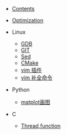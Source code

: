 * [Contents](README.md)

* [Optimization](optimize.md)

* Linux
	- [GDB](Linux/gdb.md)
	- [GIT](Linux/git.md)
	- [Sed](Linux/sed.md)
	- [CMake](Linux/cmake.md)
	- [vim 插件](Linux/vimBundle.md)
	- [vim 补全命令](Linux/vimComplete.md)

* Python
  	- [matplot画图](Python/matplot.md)

* C
	- [Thread,function](C/thread.md)

